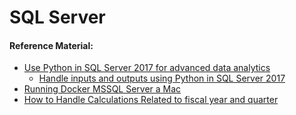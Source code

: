 # SQL Server

#### Reference Material:

* [Use Python in SQL Server 2017 for advanced data analytics](https://www.sqlshack.com/how-to-use-python-in-sql-server-2017-to-obtain-advanced-data-analytics/)
  * [Handle inputs and outputs using Python in SQL Server 2017](https://docs.microsoft.com/en-us/sql/advanced-analytics/tutorials/quickstart-python-inputs-and-outputs?view=sql-server-2017)  
* [Running Docker MSSQL Server a Mac](https://medium.com/@reverentgeek/sql-server-running-on-a-mac-3efafda48861)
* [How to Handle Calculations Related to fiscal year and quarter](https://www.sqlservercentral.com/articles/how-to-handle-calculations-related-to-fiscal-year-and-quarter)
